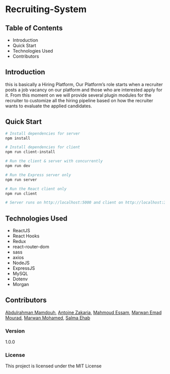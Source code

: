 # Recruiting-System



## Table of Contents
- Introduction
- Quick Start
- Technologies Used
- Contributors

## Introduction
this is basically a Hiring Platform, Our Platform’s role starts when a recruiter posts a job vacancy on our platform and those who are interested apply for it. From this moment on we will provide several plugin modules for the recruiter to customize all the hiring pipeline based on how the recruiter wants to evaluate the applied candidates. 

## Quick Start

```bash
# Install dependencies for server
npm install

# Install dependencies for client
npm run client-install

# Run the client & server with concurrently
npm run dev

# Run the Express server only
npm run server

# Run the React client only
npm run client

# Server runs on http://localhost:5000 and client on http://localhost:3000
```

## Technologies Used

- ReactJS
- React Hooks
- Redux
- react-router-dom
- sass
- axios
- NodeJS
- ExpressJS
- MySQL
- Dotenv
- Morgan

## Contributors

[Abdulrahman Mamdouh](https://github.com/abdumamdouh), 
[Antoine Zakaria](https://github.com/AntoineZakaria), 
[Mahmoud Essam](https://github.com/mahmoudnaoum), 
[Marwan Emad Mourad](https://github.com/MarwanEmadMourad),
[Marwan Mohamed](https://github.com/Marwan-Alghandour), 
[Salma Ehab](https://github.com/salmaehab)

### Version

1.0.0

### License

This project is licensed under the MIT License  
